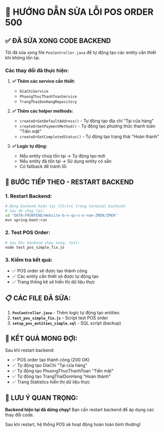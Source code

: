 # 🚨 HƯỚNG DẪN SỬA LỖI POS ORDER 500

## ✅ **ĐÃ SỬA XONG CODE BACKEND**

Tôi đã sửa xong file `PosController.java` để tự động tạo các entity cần thiết khi không tồn tại.

### **Các thay đổi đã thực hiện:**

1. **✅ Thêm các service cần thiết:**

   - `DiaChiService`
   - `PhuongThucThanhToanService`
   - `TrangThaiDonHangRepository`

2. **✅ Thêm các helper methods:**

   - `createOrGetDefaultAddress()` - Tự động tạo địa chỉ "Tại cửa hàng"
   - `createOrGetPaymentMethod()` - Tự động tạo phương thức thanh toán "Tiền mặt"
   - `createOrGetCompletedStatus()` - Tự động tạo trạng thái "Hoàn thành"

3. **✅ Logic tự động:**
   - Nếu entity chưa tồn tại → Tự động tạo mới
   - Nếu entity đã tồn tại → Sử dụng entity có sẵn
   - Có fallback để tránh lỗi

## 🔧 **BƯỚC TIẾP THEO - RESTART BACKEND**

### **1. Restart Backend:**

```bash
# Dừng backend hiện tại (Ctrl+C trong terminal backend)
# Sau đó chạy lại:
cd "DATN-FRONTEND/Website-b-n-qu-n-o-nam-ZMEN/ZMEN"
mvn spring-boot:run
```

### **2. Test POS Order:**

```bash
# Sau khi backend chạy xong, test:
node test_pos_simple_fix.js
```

### **3. Kiểm tra kết quả:**

- ✅ POS order sẽ được tạo thành công
- ✅ Các entity cần thiết sẽ được tự động tạo
- ✅ Trang thống kê sẽ hiển thị dữ liệu thực

## 📋 **CÁC FILE ĐÃ SỬA:**

1. **`PosController.java`** - Thêm logic tự động tạo entities
2. **`test_pos_simple_fix.js`** - Script test POS order
3. **`setup_pos_entities_simple.sql`** - SQL script (backup)

## 🎯 **KẾT QUẢ MONG ĐỢI:**

Sau khi restart backend:

- ✅ POS order tạo thành công (200 OK)
- ✅ Tự động tạo DiaChi "Tại cửa hàng"
- ✅ Tự động tạo PhuongThucThanhToan "Tiền mặt"
- ✅ Tự động tạo TrangThaiDonHang "Hoàn thành"
- ✅ Trang Statistics hiển thị dữ liệu thực

## 🚨 **LƯU Ý QUAN TRỌNG:**

**Backend hiện tại đã dừng chạy!** Bạn cần restart backend để áp dụng các thay đổi code.

Sau khi restart, hệ thống POS sẽ hoạt động hoàn toàn bình thường!

